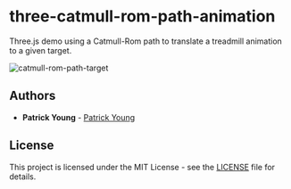 # three-catmull-rom-path-animation
Three.js demo using a Catmull-Rom path to translate a treadmill animation to a given target.

![catmull-rom-path-target](https://github.com/patrick-s-young/three-catmull-rom-path-animation/assets/42591798/965e8c2e-1210-4938-91ff-05d1a3436296)

## Authors

* **Patrick Young** - [Patrick Young](https://github.com/patrick-s-young)

## License

This project is licensed under the MIT License - see the [LICENSE](LICENSE) file for details.
